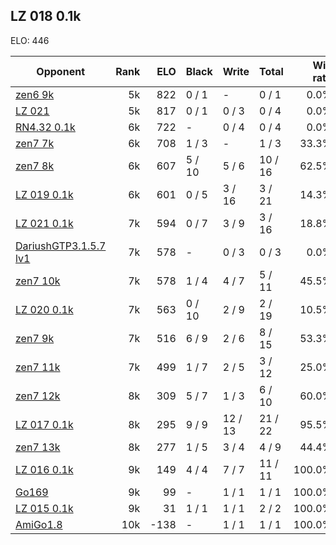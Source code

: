 ## LZ 018 0.1k ##

ELO: 446

Opponent | Rank | ELO | Black | Write | Total | Win rate
---------|-----:|----:|-------|-------|-------|-------:
[zen6 9k](zen6%209k.md) | 5k | 822 | 0 / 1 | - | 0 / 1 | 0.0%
[LZ 021](LZ%20021.md) | 5k | 817 | 0 / 1 | 0 / 3 | 0 / 4 | 0.0%
[RN4.32 0.1k](RN4.32%200.1k.md) | 6k | 722 | - | 0 / 4 | 0 / 4 | 0.0%
[zen7 7k](zen7%207k.md) | 6k | 708 | 1 / 3 | - | 1 / 3 | 33.3%
[zen7 8k](zen7%208k.md) | 6k | 607 | 5 / 10 | 5 / 6 | 10 / 16 | 62.5%
[LZ 019 0.1k](LZ%20019%200.1k.md) | 6k | 601 | 0 / 5 | 3 / 16 | 3 / 21 | 14.3%
[LZ 021 0.1k](LZ%20021%200.1k.md) | 7k | 594 | 0 / 7 | 3 / 9 | 3 / 16 | 18.8%
[DariushGTP3.1.5.7 lv1](DariushGTP3.1.5.7%20lv1.md) | 7k | 578 | - | 0 / 3 | 0 / 3 | 0.0%
[zen7 10k](zen7%2010k.md) | 7k | 578 | 1 / 4 | 4 / 7 | 5 / 11 | 45.5%
[LZ 020 0.1k](LZ%20020%200.1k.md) | 7k | 563 | 0 / 10 | 2 / 9 | 2 / 19 | 10.5%
[zen7 9k](zen7%209k.md) | 7k | 516 | 6 / 9 | 2 / 6 | 8 / 15 | 53.3%
[zen7 11k](zen7%2011k.md) | 7k | 499 | 1 / 7 | 2 / 5 | 3 / 12 | 25.0%
[zen7 12k](zen7%2012k.md) | 8k | 309 | 5 / 7 | 1 / 3 | 6 / 10 | 60.0%
[LZ 017 0.1k](LZ%20017%200.1k.md) | 8k | 295 | 9 / 9 | 12 / 13 | 21 / 22 | 95.5%
[zen7 13k](zen7%2013k.md) | 8k | 277 | 1 / 5 | 3 / 4 | 4 / 9 | 44.4%
[LZ 016 0.1k](LZ%20016%200.1k.md) | 9k | 149 | 4 / 4 | 7 / 7 | 11 / 11 | 100.0%
[Go169](Go169.md) | 9k | 99 | - | 1 / 1 | 1 / 1 | 100.0%
[LZ 015 0.1k](LZ%20015%200.1k.md) | 9k | 31 | 1 / 1 | 1 / 1 | 2 / 2 | 100.0%
[AmiGo1.8](AmiGo1.8.md) | 10k | -138 | - | 1 / 1 | 1 / 1 | 100.0%
